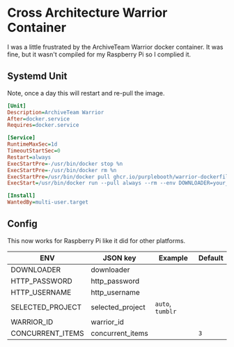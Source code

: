 # Cross Architecture Warrior Container

I was a little frustrated by the ArchiveTeam Warrior docker container. It was fine, but it wasn't compiled for my Raspberry Pi so I complied it. 


## Systemd Unit

Note, once a day this will restart and re-pull the image.

```ini
[Unit]
Description=ArchiveTeam Warrior
After=docker.service
Requires=docker.service

[Service]
RuntimeMaxSec=1d
TimeoutStartSec=0
Restart=always
ExecStartPre=-/usr/bin/docker stop %n
ExecStartPre=-/usr/bin/docker rm %n
ExecStartPre=/usr/bin/docker pull ghcr.io/purplebooth/warrior-dockerfile:latest
ExecStart=/usr/bin/docker run --pull always --rm --env DOWNLOADER=your_name_here --env SELECTED_PROJECT=auto --publish 8001:8001 --name %n ghcr.io/purplebooth/warrior-dockerfile:latest

[Install]
WantedBy=multi-user.target
```

## Config

This now works for Raspberry Pi like it did for other platforms.

| ENV                  | JSON key             | Example           | Default |
|----------------------|----------------------|-------------------|---------|
| DOWNLOADER           | downloader           |                   |         |
| HTTP_PASSWORD        | http_password        |                   |         |
| HTTP_USERNAME        | http_username        |                   |         |
| SELECTED_PROJECT     | selected_project     | `auto`, `tumblr`  |         |
| WARRIOR_ID           | warrior_id           |                   |         |
| CONCURRENT_ITEMS     | concurrent_items     |                   | `3`     |

